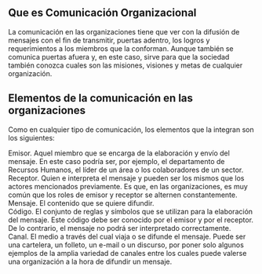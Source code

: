 ## Que es Comunicación Organizacional
La comunicación en las organizaciones tiene que ver con la difusión de mensajes con el fin de transmitir, puertas adentro, los logros y requerimientos a los miembros que la conforman. Aunque también se comunica puertas afuera y, en este caso, sirve para que la sociedad también conozca cuales son las misiones, visiones y metas de cualquier organización.

## Elementos de la comunicación en las organizaciones
Como en cualquier tipo de comunicación, los elementos que la integran son los siguientes:

Emisor. Aquel miembro que se encarga de la elaboración y envío del mensaje. En este caso podría ser, por ejemplo, el departamento de Recursos Humanos, el líder de un área o los colaboradores de un sector.<br/>
Receptor. Quien e interpreta el mensaje y pueden ser los mismos que los actores mencionados previamente. Es que, en las organizaciones, es muy común que los roles de emisor y receptor se alternen constantemente.<br/>
Mensaje. El contenido que se quiere difundir.<br/>
Código. El conjunto de reglas y símbolos que se utilizan para la elaboración del mensaje. Este código debe ser conocido por el emisor y por el receptor. De lo contrario, el mensaje no podrá ser interpretado correctamente.<br/>
Canal. El medio a través del cual viaja o se difunde el mensaje. Puede ser una cartelera, un folleto, un e-mail o un discurso, por poner solo algunos ejemplos de la amplia variedad de canales entre los cuales puede valerse una organización a la hora de difundir un mensaje.




